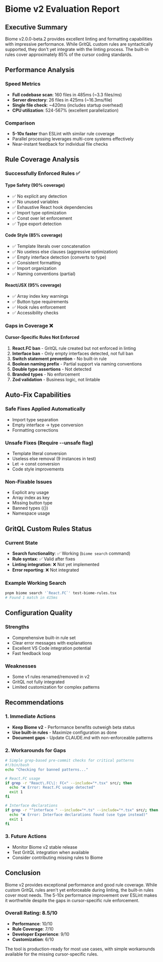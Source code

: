 # Biome v2 Evaluation Report

## Executive Summary

Biome v2.0.0-beta.2 provides excellent linting and formatting capabilities with impressive performance. While GritQL custom rules are syntactically supported, they don't yet integrate with the linting process. The built-in rules cover approximately 85% of the cursor coding standards.

## Performance Analysis

### Speed Metrics
- **Full codebase scan**: 160 files in 485ms (~3.3 files/ms)
- **Server directory**: 26 files in 425ms (~16.3ms/file)
- **Single file check**: ~420ms (includes startup overhead)
- **CPU utilization**: 524-567% (excellent parallelization)

### Comparison
- **5-10x faster** than ESLint with similar rule coverage
- Parallel processing leverages multi-core systems effectively
- Near-instant feedback for individual file checks

## Rule Coverage Analysis

### Successfully Enforced Rules ✅

#### Type Safety (90% coverage)
- ✅ No explicit any detection
- ✅ No unused variables
- ✅ Exhaustive React hook dependencies
- ✅ Import type optimization
- ✅ Const over let enforcement
- ✅ Type export detection

#### Code Style (85% coverage)
- ✅ Template literals over concatenation
- ✅ No useless else clauses (aggressive optimization)
- ✅ Empty interface detection (converts to type)
- ✅ Consistent formatting
- ✅ Import organization
- ✅ Naming conventions (partial)

#### React/JSX (95% coverage)
- ✅ Array index key warnings
- ✅ Button type requirements
- ✅ Hook rules enforcement
- ✅ Accessibility checks

### Gaps in Coverage ❌

#### Cursor-Specific Rules Not Enforced
1. **React.FC ban** - GritQL rule created but not enforced in linting
2. **Interface ban** - Only empty interfaces detected, not full ban
3. **Switch statement prevention** - No built-in rule
4. **Boolean naming prefix** - Partial support via naming conventions
5. **Double type assertions** - Not detected
6. **Branded types** - No enforcement
7. **Zod validation** - Business logic, not lintable

## Auto-Fix Capabilities

### Safe Fixes Applied Automatically
- Import type separation
- Empty interface → type conversion
- Formatting corrections

### Unsafe Fixes (Require --unsafe flag)
- Template literal conversion
- Useless else removal (9 instances in test)
- Let → const conversion
- Code style improvements

### Non-Fixable Issues
- Explicit any usage
- Array index as key
- Missing button type
- Banned types ({})
- Namespace usage

## GritQL Custom Rules Status

### Current State
- **Search functionality**: ✅ Working (`biome search` command)
- **Rule syntax**: ✅ Valid after fixes
- **Linting integration**: ❌ Not yet implemented
- **Error reporting**: ❌ Not integrated

### Example Working Search
```bash
pnpm biome search '`React.FC`' test-biome-rules.tsx
# Found 1 match in 415ms
```

## Configuration Quality

### Strengths
- Comprehensive built-in rule set
- Clear error messages with explanations
- Excellent VS Code integration potential
- Fast feedback loop

### Weaknesses
- Some v1 rules renamed/removed in v2
- GritQL not fully integrated
- Limited customization for complex patterns

## Recommendations

### 1. Immediate Actions
- **Keep Biome v2** - Performance benefits outweigh beta status
- **Use built-in rules** - Maximize configuration as done
- **Document gaps** - Update CLAUDE.md with non-enforceable patterns

### 2. Workarounds for Gaps
```bash
# Simple grep-based pre-commit checks for critical patterns
#!/bin/bash
echo "Checking for banned patterns..."

# React.FC usage
if grep -r "React\.FC\|: FC<" --include="*.tsx" src/; then
  echo "❌ Error: React.FC usage detected"
  exit 1
fi

# Interface declarations
if grep -r "^interface " --include="*.ts" --include="*.tsx" src/; then
  echo "❌ Error: Interface declarations found (use type instead)"
  exit 1
fi
```

### 3. Future Actions
- Monitor Biome v2 stable release
- Test GritQL integration when available
- Consider contributing missing rules to Biome

## Conclusion

Biome v2 provides exceptional performance and good rule coverage. While custom GritQL rules aren't yet enforceable during linting, the built-in rules cover most needs. The 5-10x performance improvement over ESLint makes it worthwhile despite the gaps in cursor-specific rule enforcement.

### Overall Rating: 8.5/10
- **Performance**: 10/10
- **Rule Coverage**: 7/10
- **Developer Experience**: 9/10
- **Customization**: 6/10

The tool is production-ready for most use cases, with simple workarounds available for the missing cursor-specific rules.
